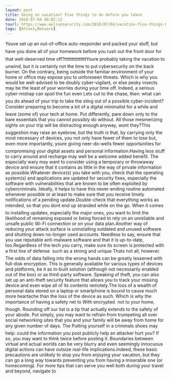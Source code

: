 ```yaml
---
layout: post
title: Going on vacation? Five things to do before you leave
date: 2018-07-04 00:02:12
tourl: https://www.welivesecurity.com/2018/07/04/vacation-five-things-before-you-leave/
tags: [Attack,Malware]
---
```

Youve set up an out-of-office auto-responder and packed your stuff, but have you done all of your homework before you rush out the front door for that well-deserved time off?tttttttttttttttYoure probably taking the vacation to unwind, but it is certainly not the time to put cybersecurity on the back burner. On the contrary, being outside the familiar environment of your home or office may expose you to unforeseen threats. Which is why you would be well-advised to be doubly cyber-vigilant, or else pesky insects may be the least of your worries during your time off. Indeed, a serious cyber-mishap can spoil the fun even Lets cut to the chase, then: what can you do ahead of your trip to take the sting out of a possible cyber-incident?Consider preparing to become a bit of a digital minimalist for a while and leave (some of) your tech at home. Put differently, pare down only to the bare essentials that you cannot possibly do without. All those mesmerizing sights on your trip will be distracting enough anyway, wont they?This suggestion may raise an eyebrow, but the truth is that, by carrying only the most necessary of devices, you not only have fewer of them to lose but, even more importantly, youre giving neer-do-wells fewer opportunities for compromising your digital assets and personal information.Having less stuff to carry around and recharge may well be a welcome added benefit. The especially wary may want to consider using a temporary or throwaway device and ensure that it contains as little in the way of private information as possible.Whatever device(s) you take with you, check that the operating system(s) and applications are updated for security fixes, especially the software with vulnerabilities that are known to be often exploited by cybercriminals. Ideally, it helps to have this never-ending routine automated whenever possible or at least to make sure that you receive timely notifications of a pending update.Double-check that everything works as intended, so that you dont end up stranded while on the go. When it comes to installing updates, especially the major ones, you want to limit the likelihood of remaining exposed or being forced to rely on an unreliable and unsafe public Wi-Fi connection or on your data plan.Another way of reducing your attack surface is uninstalling outdated and unused software and shutting down no-longer used accounts. Needless to say, ensure that you use reputable anti-malware software and that it is up-to-date, too.Regardless of the tech you carry, make sure its screen is protected with a first line of defense  such as a strong and unique Thats not all, however. The odds of data falling into the wrong hands can be greatly lessened with full-disk encryption. This is generally available for various types of devices and platforms, be it as in-built solution (although not necessarily enabled out of the box) or as third-party software. Speaking of theft, you can also set up an anti-theft security feature that allows you to track your missing device and even wipe all of its contents remotely.The loss of a wealth of personal data stored on a laptop or smartphone is bound to cause much more heartache than the loss of the device as such. Which is why the importance of having a safety net to With encrypted  not to your home, though. Rounding off our list is a tip that actually extends to the safety of your abode. Put simply, you may want to refrain from trumpeting all over social networking sites that you and your family will be away from home for any given number of days. The Putting yourself in a criminals shoes may help: could the information you post publicly help an attacker hurt you? If so, you may want to think twice before posting it. Boundaries between virtual and actual worlds can be very blurry and even seemingly innocuous digital actions can have outsize real-life implications.Indeed, these basic precautions are unlikely to stop you from enjoying your vacation, but they can go a long way towards preventing you from having a miserable one (or homecoming). For more tips that can serve you well both during your travel and beyond, navigate to 